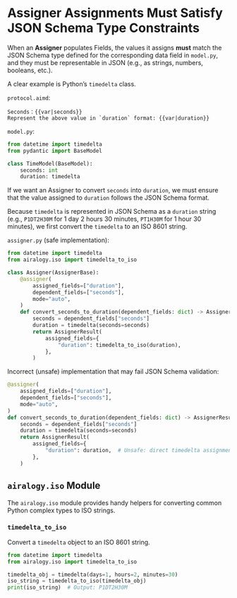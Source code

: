 # Assigner Assignments Must Satisfy JSON Schema Type Constraints

When an **Assigner** populates Fields, the values it assigns **must** match the JSON Schema type defined for the corresponding data field in `model.py`, and they must be representable in JSON (e.g., as strings, numbers, booleans, etc.).

A clear example is Python’s `timedelta` class.

`protocol.aimd`:

```aimd
Seconds：{{var|seconds}}
Represent the above value in `duration` format: {{var|duration}}
```

`model.py`:

```python
from datetime import timedelta
from pydantic import BaseModel

class TimeModel(BaseModel):
    seconds: int
    duration: timedelta
```

If we want an Assigner to convert `seconds` into `duration`, we must ensure that the value assigned to `duration` follows the JSON Schema format.

Because `timedelta` is represented in JSON Schema as a `duration` string (e.g., `P1DT2H30M` for 1 day 2 hours 30 minutes, `PT1H30M` for 1 hour 30 minutes), we first convert the `timedelta` to an ISO 8601 string.

`assigner.py` (safe implementation):

```python
from datetime import timedelta
from airalogy.iso import timedelta_to_iso

class Assigner(AssignerBase):
    @assigner(
        assigned_fields=["duration"],
        dependent_fields=["seconds"],
        mode="auto",
    )
    def convert_seconds_to_duration(dependent_fields: dict) -> AssignerResult:
        seconds = dependent_fields["seconds"]
        duration = timedelta(seconds=seconds)
        return AssignerResult(
            assigned_fields={
                "duration": timedelta_to_iso(duration),
            },
        )
```

Incorrect (unsafe) implementation that may fail JSON Schema validation:

```python
@assigner(
    assigned_fields=["duration"],
    dependent_fields=["seconds"],
    mode="auto",
)
def convert_seconds_to_duration(dependent_fields: dict) -> AssignerResult:
    seconds = dependent_fields["seconds"]
    duration = timedelta(seconds=seconds)
    return AssignerResult(
        assigned_fields={
            "duration": duration,  # Unsafe: direct timedelta assignment will likely violate JSON Schema
        },
    )
```

## `airalogy.iso` Module

The `airalogy.iso` module provides handy helpers for converting common Python complex types to ISO strings.

### `timedelta_to_iso`

Convert a `timedelta` object to an ISO 8601 string.

```python
from datetime import timedelta
from airalogy.iso import timedelta_to_iso

timedelta_obj = timedelta(days=1, hours=2, minutes=30)
iso_string = timedelta_to_iso(timedelta_obj)
print(iso_string)  # Output: P1DT2H30M
```
